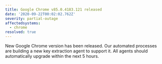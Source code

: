 ```yaml
---
title: Google Chrome v85.0.4183.121 released
date: '2020-09-22T00:02:02.762Z'
severity: partial-outage
affectedsystems:
  - chrome
resolved: true
---
```

New Google Chrome version has been released. Our automated processes are building a new key extraction agent to support it. All agents should automatically upgrade within the next 5 hours.

<!--- language code: en -->
